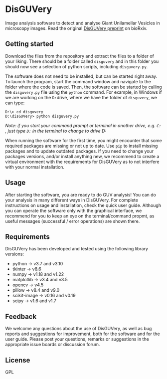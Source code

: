 # DisGUVery

Image analysis software to detect and analyse Giant Unilamellar Vesicles in microscopy images. Read the original [DisGUVery preprint](https://www.biorxiv.org/content/10.1101/2022.01.25.477663v1) on bioRxiv. 

## Getting started

Download the files from the repository and extract the files to a folder of your liking. There should be a folder called `disguvery` and in this folder you should now see a selection of python scripts, including `disguvery.py`.

The software does not need to be installed, but can be started right away. To launch the program, start the command window and navigate to the folder where the code is saved. Then, the software can be started by calling the `disguvery.py` file using the `python` command. For example, in Windows if we are working on the `D:`drive, where we have the folder of  `disguvery`, we can type:

```
D:\> cd disguvery
D:\disGUVery> python disguvery.py
```

*Note: if you start your command prompt or terminal in another drive, e.g. `C:` , just type `D:` in the terminal to change to drive D:*  

When running the software for the first time, you might encounter that some required packages are missing or not up to date. Use `pip` to install missing packages and to update outdated packages. If you need to change your packages versions, and/or install anything new, we recommend to create a virtual environment with the requirements for DisGUVery as to not interfere with your normal installation.

## Usage

After starting the software, you are ready to do GUV analysis! You can do your analysis in many different ways in DisGUVery. For complete instructions on usage and installation, check the quick user guide. Although you can operate the software only with the graphical interface, we recommend for you to keep an eye on the terminal/command propmt, as useful messages (successful / error operations) are shown there.

## Requirements

DisGUVery has been developed and tested using the following library versions: 

* python -> v3.7 and v3.10
* tkinter -> v8.6
* numpy -> v1.18 and v1.22
* matplotlib -> v3.4 and v3.5
* opencv -> v4.5
* pillow -> v8.4 and v9.0
* scikit-image -> v0.16 and v0.19
* scipy -> v1.6 and v1.7

## Feedback

We welcome any questions about the use of DisGUVery, as well as bug reports and suggestions for improvement, both for the software and for the user guide. Please post your questions, remarks or suggestions in the appropriate issue boards or discussion forum. 

## License

GPL

